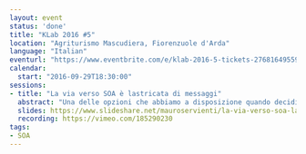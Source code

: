 ```yaml
---
layout: event
status: 'done'
title: "KLab 2016 #5"
location: "Agriturismo Mascudiera, Fiorenzuole d'Arda"
language: "Italian"
eventurl: "https://www.eventbrite.com/e/klab-2016-5-tickets-27681649559"
calendar:
  start: "2016-09-29T18:30:00"
sessions:
- title: "La via verso SOA è lastricata di messaggi"
  abstract: "Una delle opzioni che abbiamo a disposizione quando decidiamo di implementare un'architettura basata sui principi di SOA è quella di utilizzare un modello a messaggi coadiuvati da un enterpise service bus (ESB), in questa sessione introdurremo i concetti base della messaggistica, i concetti fondanti di SOA, e uniremo i puntini che separano la tecnologia dai principi architetturali, analizzando vantaggi ed eventuali problemi di tale approccio."
  slides: https://www.slideshare.net/mauroservienti/la-via-verso-soa-lastricata-di-messaggi
  recording: https://vimeo.com/185290230
tags:
- SOA
---
```

